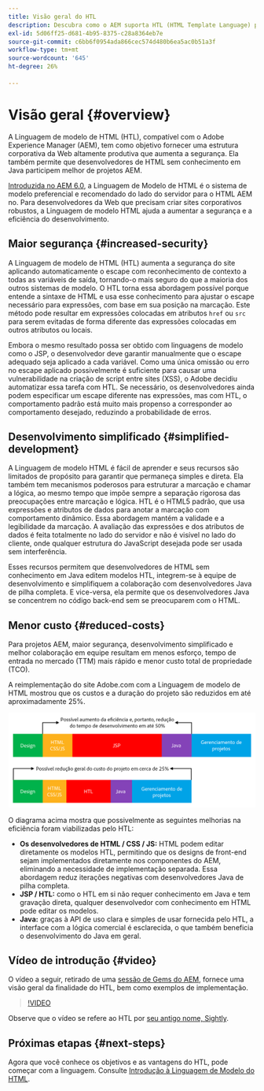 ```yaml
---
title: Visão geral do HTL
description: Descubra como o AEM suporta HTL (HTML Template Language) para fornecer uma estrutura Web produtiva de nível empresarial que melhore a segurança. Essa estrutura permite que desenvolvedores de HTML sem conhecimento em Java participem melhor de projetos AEM.
exl-id: 5d06ff25-d681-4b95-8375-c28a8364eb7e
source-git-commit: c6bb6f0954ada866cec574d480b6ea5ac0b51a3f
workflow-type: tm+mt
source-wordcount: '645'
ht-degree: 26%

---
```



# Visão geral {#overview}

A Linguagem de modelo de HTML (HTL), compatível com o Adobe Experience Manager (AEM), tem como objetivo fornecer uma estrutura corporativa da Web altamente produtiva que aumenta a segurança. Ela também permite que desenvolvedores de HTML sem conhecimento em Java participem melhor de projetos AEM.

[Introduzida no AEM 6.0](history.md), a Linguagem de Modelo de HTML é o sistema de modelo preferencial e recomendado do lado do servidor para o HTML AEM no. Para desenvolvedores da Web que precisam criar sites corporativos robustos, a Linguagem de modelo HTML ajuda a aumentar a segurança e a eficiência do desenvolvimento.

## Maior segurança {#increased-security}

A Linguagem de modelo de HTML (HTL) aumenta a segurança do site aplicando automaticamente o escape com reconhecimento de contexto a todas as variáveis de saída, tornando-o mais seguro do que a maioria dos outros sistemas de modelo. O HTL torna essa abordagem possível porque entende a sintaxe de HTML e usa esse conhecimento para ajustar o escape necessário para expressões, com base em sua posição na marcação. Este método pode resultar em expressões colocadas em atributos `href` ou `src` para serem evitadas de forma diferente das expressões colocadas em outros atributos ou locais.

Embora o mesmo resultado possa ser obtido com linguagens de modelo como o JSP, o desenvolvedor deve garantir manualmente que o escape adequado seja aplicado a cada variável. Como uma única omissão ou erro no escape aplicado possivelmente é suficiente para causar uma vulnerabilidade na criação de script entre sites (XSS), o Adobe decidiu automatizar essa tarefa com HTL. Se necessário, os desenvolvedores ainda podem especificar um escape diferente nas expressões, mas com HTL, o comportamento padrão está muito mais propenso a corresponder ao comportamento desejado, reduzindo a probabilidade de erros.

## Desenvolvimento simplificado {#simplified-development}

A Linguagem de modelo HTML é fácil de aprender e seus recursos são limitados de propósito para garantir que permaneça simples e direta. Ela também tem mecanismos poderosos para estruturar a marcação e chamar a lógica, ao mesmo tempo que impõe sempre a separação rigorosa das preocupações entre marcação e lógica. HTL é o HTML5 padrão, que usa expressões e atributos de dados para anotar a marcação com comportamento dinâmico. Essa abordagem mantém a validade e a legibilidade da marcação. A avaliação das expressões e dos atributos de dados é feita totalmente no lado do servidor e não é visível no lado do cliente, onde qualquer estrutura do JavaScript desejada pode ser usada sem interferência.

Esses recursos permitem que desenvolvedores de HTML sem conhecimento em Java editem modelos HTL, integrem-se à equipe de desenvolvimento e simplifiquem a colaboração com desenvolvedores Java de pilha completa. E vice-versa, ela permite que os desenvolvedores Java se concentrem no código back-end sem se preocuparem com o HTML.

## Menor custo {#reduced-costs}

Para projetos AEM, maior segurança, desenvolvimento simplificado e melhor colaboração em equipe resultam em menos esforço, tempo de entrada no mercado (TTM) mais rápido e menor custo total de propriedade (TCO).

A reimplementação do site Adobe.com com a Linguagem de modelo de HTML mostrou que os custos e a duração do projeto são reduzidos em até aproximadamente 25%.

![Aumente a eficiência e diminua os custos](assets/chlimage_1.png)

O diagrama acima mostra que possivelmente as seguintes melhorias na eficiência foram viabilizadas pelo HTL:

* **Os desenvolvedores de HTML / CSS / JS:** HTML podem editar diretamente os modelos HTL, permitindo que os designs de front-end sejam implementados diretamente nos componentes do AEM, eliminando a necessidade de implementação separada. Essa abordagem reduz iterações negativas com desenvolvedores Java de pilha completa.
* **JSP / HTL:** como o HTL em si não requer conhecimento em Java e tem gravação direta, qualquer desenvolvedor com conhecimento em HTML pode editar os modelos.
* **Java:** graças à API de uso clara e simples de usar fornecida pelo HTL, a interface com a lógica comercial é esclarecida, o que também beneficia o desenvolvimento do Java em geral.

## Vídeo de introdução {#video}

O vídeo a seguir, retirado de uma [sessão de Gems do AEM](https://experienceleague.adobe.com/en/docs/events/experience-manager-gems-recordings/gems2014/aem-introduction-to-htl), fornece uma visão geral da finalidade do HTL, bem como exemplos de implementação.

>[!VIDEO](https://video.tv.adobe.com/v/19504/?quality=9)

Observe que o vídeo se refere ao HTL por [seu antigo nome, Sightly](history.md).

## Próximas etapas {#next-steps}

Agora que você conhece os objetivos e as vantagens do HTL, pode começar com a linguagem. Consulte [Introdução à Linguagem de Modelo do HTML](getting-started.md).
